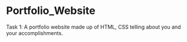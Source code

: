 # Portfolio_Website
Task 1:
A portfolio website made up of HTML, CSS telling about you and your accomplishments.
